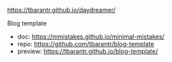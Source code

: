 https://tbarantr.github.io/daydreamer/

Blog template
  * doc: https://mmistakes.github.io/minimal-mistakes/
  * repo: https://github.com/tbarantr/blog-template
  * preview: https://tbarantr.github.io/blog-template/
